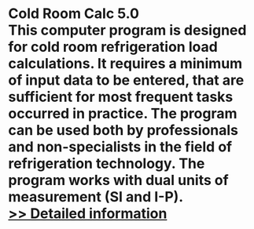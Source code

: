 # Cold Room Calc 5.0<br />This computer program is designed for cold room refrigeration load calculations. It requires a minimum of input data to be entered, that are sufficient for most frequent tasks occurred in practice. The program can be used both by professionals and non-specialists in the field of refrigeration technology. The program works with dual units of measurement (SI and I-P).<br />[>> Detailed information](https://secure.shareit.com/shareit/product.html?productid=172899&affiliateid=200057808)